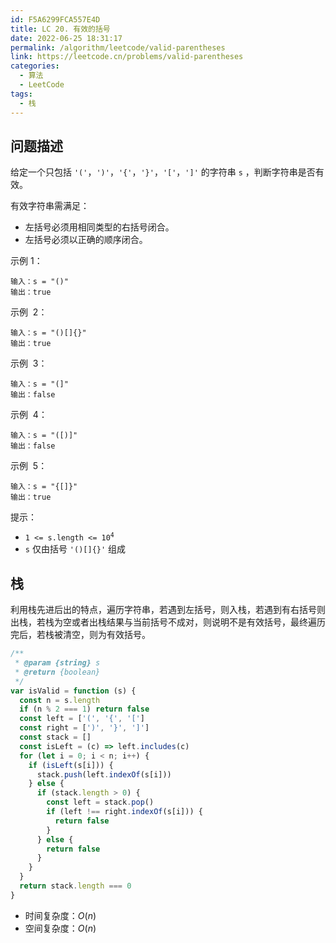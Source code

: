 ```yaml
---
id: F5A6299FCA557E4D
title: LC 20. 有效的括号
date: 2022-06-25 18:31:17
permalink: /algorithm/leetcode/valid-parentheses
link: https://leetcode.cn/problems/valid-parentheses
categories:
  - 算法
  - LeetCode
tags:
  - 栈
---
```


<Level :type='1'/>

## 问题描述

给定一个只包括 `'('`，`')'`，`'{'`，`'}'`，`'['`，`']'` 的字符串 `s` ，判断字符串是否有效。

有效字符串需满足：

- 左括号必须用相同类型的右括号闭合。
- 左括号必须以正确的顺序闭合。

示例 1：

```text
输入：s = "()"
输出：true
```

示例  2：

```text
输入：s = "()[]{}"
输出：true
```

示例  3：

```text
输入：s = "(]"
输出：false
```

示例  4：

```text
输入：s = "([)]"
输出：false
```

示例  5：

```text
输入：s = "{[]}"
输出：true
```

提示：

- <code>1 <= s.length <= 10<sup>4</sup></code>
- `s` 仅由括号 `'()[]{}'` 组成

## 栈

利用栈先进后出的特点，遍历字符串，若遇到左括号，则入栈，若遇到有右括号则出栈，若栈为空或者出栈结果与当前括号不成对，则说明不是有效括号，最终遍历完后，若栈被清空，则为有效括号。

```javascript
/**
 * @param {string} s
 * @return {boolean}
 */
var isValid = function (s) {
  const n = s.length
  if (n % 2 === 1) return false
  const left = ['(', '{', '[']
  const right = [')', '}', ']']
  const stack = []
  const isLeft = (c) => left.includes(c)
  for (let i = 0; i < n; i++) {
    if (isLeft(s[i])) {
      stack.push(left.indexOf(s[i]))
    } else {
      if (stack.length > 0) {
        const left = stack.pop()
        if (left !== right.indexOf(s[i])) {
          return false
        }
      } else {
        return false
      }
    }
  }
  return stack.length === 0
}
```

- 时间复杂度：$O(n)$
- 空间复杂度：$O(n)$
